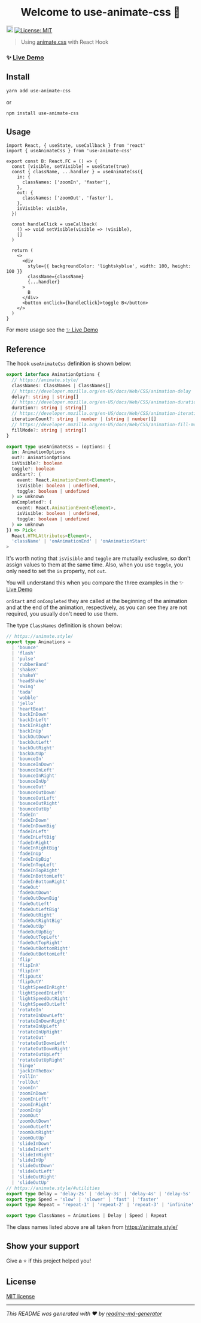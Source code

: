 <h1 align="center">Welcome to use-animate-css 👋</h1>
<p>
  <a href="https://badge.fury.io/js/use-animate-css"><img src="https://badge.fury.io/js/use-animate-css.svg" alt="npm version" height="18"></a>
  <a href="#" target="_blank">
    <img alt="License: MIT" src="https://img.shields.io/badge/License-MIT-yellow.svg" />
  </a>
</p>

> Using [animate.css](https://github.com/animate-css/animate.css) with React Hook

### ✨ [Live Demo](https://codesandbox.io/s/useanimatecss-tyklw?file=/src/A.tsx)

## Install

```sh
yarn add use-animate-css
```

or

```sh
npm install use-animate-css
```

## Usage

```tsx
import React, { useState, useCallback } from 'react'
import { useAnimateCss } from 'use-animate-css'

export const B: React.FC = () => {
  const [visible, setVisible] = useState(true)
  const { className, ...handler } = useAnimateCss({
    in: {
      classNames: ['zoomIn', 'faster'],
    },
    out: {
      classNames: ['zoomOut', 'faster'],
    },
    isVisible: visible,
  })

  const handleClick = useCallback(
    () => void setVisible(visible => !visible),
    []
  )

  return (
    <>
      <div
        style={{ backgroundColor: 'lightskyblue', width: 100, height: 100 }}
        className={className}
        {...handler}
      >
        B
      </div>
      <button onClick={handleClick}>toggle B</button>
    </>
  )
}
```

For more usage see the [✨ Live Demo](https://codesandbox.io/s/useanimatecss-tyklw?file=/src/B.tsx)

## Reference
The hook `useAnimateCss` definition is shown below:
```ts
export interface AnimationOptions {
  // https://animate.style/
  classNames: ClassNames | ClassNames[]
  // https://developer.mozilla.org/en-US/docs/Web/CSS/animation-delay
  delay?: string | string[]
  // https://developer.mozilla.org/en-US/docs/Web/CSS/animation-duration
  duration?: string | string[]
  // https://developer.mozilla.org/en-US/docs/Web/CSS/animation-iteration-count
  iterationCount?: string | number | (string | number)[]
  // https://developer.mozilla.org/en-US/docs/Web/CSS/animation-fill-mode
  fillMode?: string | string[]
}

export type useAnimateCss = (options: {
  in: AnimationOptions
  out?: AnimationOptions
  isVisible?: boolean
  toggle?: boolean
  onStart?: (
    event: React.AnimationEvent<Element>,
    isVisible: boolean | undefined,
    toggle: boolean | undefined
  ) => unknown
  onCompleted?: (
    event: React.AnimationEvent<Element>,
    isVisible: boolean | undefined,
    toggle: boolean | undefined
  ) => unknown
}) => Pick<
  React.HTMLAttributes<Element>,
  'className' | 'onAnimationEnd' | 'onAnimationStart'
>
```

It's worth noting that `isVisible` and `toggle` are mutually exclusive, so don't assign values to them at the same time.
Also, when you use `toggle`, you only need to set the `in` property, not `out`.

You will understand this when you compare the three examples in the ✨ [Live Demo](https://codesandbox.io/s/useanimatecss-tyklw?file=/src/A.tsx)

`onStart` and `onCompleted` they are called at the beginning of the animation and at the end of the animation, respectively, as you can see they are not required, you usually don't need to use them.

The type `ClassNames` definition is shown below:
```ts
// https://animate.style/
export type Animations =
  | 'bounce'
  | 'flash'
  | 'pulse'
  | 'rubberBand'
  | 'shakeX'
  | 'shakeY'
  | 'headShake'
  | 'swing'
  | 'tada'
  | 'wobble'
  | 'jello'
  | 'heartBeat'
  | 'backInDown'
  | 'backInLeft'
  | 'backInRight'
  | 'backInUp'
  | 'backOutDown'
  | 'backOutLeft'
  | 'backOutRight'
  | 'backOutUp'
  | 'bounceIn'
  | 'bounceInDown'
  | 'bounceInLeft'
  | 'bounceInRight'
  | 'bounceInUp'
  | 'bounceOut'
  | 'bounceOutDown'
  | 'bounceOutLeft'
  | 'bounceOutRight'
  | 'bounceOutUp'
  | 'fadeIn'
  | 'fadeInDown'
  | 'fadeInDownBig'
  | 'fadeInLeft'
  | 'fadeInLeftBig'
  | 'fadeInRight'
  | 'fadeInRightBig'
  | 'fadeInUp'
  | 'fadeInUpBig'
  | 'fadeInTopLeft'
  | 'fadeInTopRight'
  | 'fadeInBottomLeft'
  | 'fadeInBottomRight'
  | 'fadeOut'
  | 'fadeOutDown'
  | 'fadeOutDownBig'
  | 'fadeOutLeft'
  | 'fadeOutLeftBig'
  | 'fadeOutRight'
  | 'fadeOutRightBig'
  | 'fadeOutUp'
  | 'fadeOutUpBig'
  | 'fadeOutTopLeft'
  | 'fadeOutTopRight'
  | 'fadeOutBottomRight'
  | 'fadeOutBottomLeft'
  | 'flip'
  | 'flipInX'
  | 'flipInY'
  | 'flipOutX'
  | 'flipOutY'
  | 'lightSpeedInRight'
  | 'lightSpeedInLeft'
  | 'lightSpeedOutRight'
  | 'lightSpeedOutLeft'
  | 'rotateIn'
  | 'rotateInDownLeft'
  | 'rotateInDownRight'
  | 'rotateInUpLeft'
  | 'rotateInUpRight'
  | 'rotateOut'
  | 'rotateOutDownLeft'
  | 'rotateOutDownRight'
  | 'rotateOutUpLeft'
  | 'rotateOutUpRight'
  | 'hinge'
  | 'jackInTheBox'
  | 'rollIn'
  | 'rollOut'
  | 'zoomIn'
  | 'zoomInDown'
  | 'zoomInLeft'
  | 'zoomInRight'
  | 'zoomInUp'
  | 'zoomOut'
  | 'zoomOutDown'
  | 'zoomOutLeft'
  | 'zoomOutRight'
  | 'zoomOutUp'
  | 'slideInDown'
  | 'slideInLeft'
  | 'slideInRight'
  | 'slideInUp'
  | 'slideOutDown'
  | 'slideOutLeft'
  | 'slideOutRight'
  | 'slideOutUp'
// https://animate.style/#utilities
export type Delay = 'delay-2s' | 'delay-3s' | 'delay-4s' | 'delay-5s'
export type Speed = 'slow' | 'slower' | 'fast' | 'faster'
export type Repeat = 'repeat-1' | 'repeat-2' | 'repeat-3' | 'infinite'

export type ClassNames = Animations | Delay | Speed | Repeat
```

The class names listed above are all taken from https://animate.style/

## Show your support

Give a ⭐️ if this project helped you!

## License

[MIT license](https://opensource.org/licenses/MIT)

---
_This README was generated with ❤️ by [readme-md-generator](https://github.com/kefranabg/readme-md-generator)_
